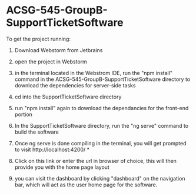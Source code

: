 # ACSG-545-GroupB-SupportTicketSoftware

To get the project running:

1. Download Webstorm from Jetbrains

2. open the project in Webstorm

3. in the terminal located in the Webstrom IDE, run the "npm install" command in the ACSG-545-GroupB-SupportTicketSoftware directory to download the dependencies for server-side tasks

4. cd into the SupportTicketSoftware directory

5. run "npm install" again to download the dependancies for the front-end portion

6. In the SupportTicketSoftware directory, run the "ng serve" command to build the software

7. Once ng serve is done compiling in the terminal, you will get prompted to visit http://localhost:4200/ * 

8. Click on this link or enter the url in browser of choice, this will then provide you with the home page layout

9. you can visit the dashboard by clicking "dashboard" on the navigation bar, which will act as the user home page for the software.

